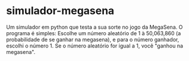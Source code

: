 # simulador-megasena
Um simulador em python que testa a sua sorte no jogo da MegaSena.
O programa é simples: Escolhe um número aleatório de 1 à 50,063,860 (a probabilidade de se ganhar na megasena), e para o número ganhador, escolhi o número 1.
Se o número aleatório for igual a 1, você "ganhou na megasena".
